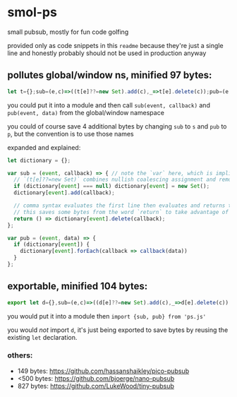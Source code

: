 # smol-ps

small pubsub, mostly for fun code golfing

provided only as code snippets in this `readme` because they're just a single line and honestly probably should not be used in production anyway

## pollutes global/window ns, minified 97 bytes:

```js
let t={};sub=(e,c)=>((t[e]??=new Set).add(c),_=>t[e].delete(c));pub=(e,d)=>t[e]?.forEach(f=>f(d))
```

you could put it into a module and then call `sub(event, callback)` and `pub(event, data)` from the global/window namespace

you could of course save 4 additional bytes by changing `sub` to `s` and `pub` to `p`, but the convention is to use those names

expanded and explained:

```js
let dictionary = {};

var sub = (event, callback) => { // note the `var` here, which is implicit in the minified version, making it a global variable
  // `(t[e]??=new Set)` combines nullish coalescing assignment and removes the optional () after a new object with no arguments
  if (dictionary[event] === null) dictionary[event] = new Set();
  dictionary[event].add(callback);

  // comma syntax evaluates the first line then evaluates and returns the second (or last) line
  // this saves some bytes from the word `return` to take advantage of implicit returns if not using braces.
  return () => dictionary[event].delete(callback);
};

var pub = (event, data) => {
  if (dictionary[event]) {
    dictionary[event].forEach(callback => callback(data))
  }
};
```

## exportable, minified 104 bytes:

```js
export let d={},sub=(e,c)=>((d[e]??=new Set).add(c),_=>d[e].delete(c)),pub=(e,s)=>d[e]?.forEach(f=>f(s))
```

you would put it into a module then `import {sub, pub} from 'ps.js'`

you would *not* import `d`, it's just being exported to save bytes by reusing the existing `let` declaration.

### others:

- 149 bytes: https://github.com/hassanshaikley/pico-pubsub
- <500 bytes: https://github.com/bjoerge/nano-pubsub
- 827 bytes: https://github.com/LukeWood/tiny-pubsub
